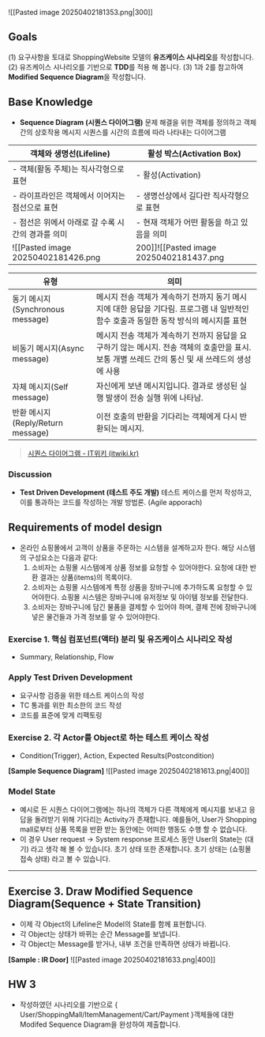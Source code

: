 ![[Pasted image 20250402181353.png|300]]

## Goals
(1) 요구사항을 토대로 ShoppingWebsite 모델의 **유즈케이스 시나리오**를 작성합니다.
(2) 유즈케이스 시나리오를 기반으로 **TDD**를 적용 해 봅니다.
(3) 1과 2를 참고하여 **Modified Sequence Diagram**을 작성합니다.
## Base Knowledge
- **Sequence Diagram (시퀀스 다이어그램)** 문제 해결을 위한 객체를 정의하고 객체간의 상호작용 메시지 시퀀스를 시간의 흐름에 따라 나타내는 다이어그램

| **객체와 생명선(Lifeline)**         | **활성 박스(Activation Box)** |
| ----------------------------- | ------------------------- |
| - 객체(활동 주체)는 직사각형으로 표현        | - 활성(Activation)          |
| - 라이프라인은 객체에서 이어지는 점선으로 표현    | - 생명선상에서 길다란 직사각형으로 표현    |
| - 점선은 위에서 아래로 갈 수록 시간의 경과를 의미 | - 현재 객체가 어떤 활동을 하고 있음을 의미 |
![[Pasted image 20250402181426.png|200]]![[Pasted image 20250402181437.png|200]]

| **유형**                       | **의미**                                                                              |
| ---------------------------- | ----------------------------------------------------------------------------------- |
| 동기 메시지(Synchronous message)  | 메시지 전송 객체가 계속하기 전까지 동기 메시지에 대한 응답을 기다림. 프로그램 내 일반적인 함수 호출과 동일한 동작 방식의 메시지를 표현       |
| 비동기 메시지(Async message)       | 메시지 전송 객체가 계속하기 전까지 응답을 요구하기 않는 메시지. 전송 객체의 호출만을 표시.보통 개별 쓰레드 간의 통신 및 새 쓰레드의 생성에 사용 |
| 자체 메시지(Self message)         | 자신에게 보낸 메시지입니다. 결과로 생성된 실행 발생이 전송 실행 위에 나타남.                                        |
| 반환 메시지(Reply/Return message) | 이전 호출의 반환을 기다리는 객체에게 다시 반환되는 메시지.                                                   |

> [시퀀스 다이어그램 - IT위키 (itwiki.kr)](https://itwiki.kr/w/%EC%8B%9C%ED%80%80%EC%8A%A4_%EB%8B%A4%EC%9D%B4%EC%96%B4%EA%B7%B8%EB%9E%A8)

### Discussion

- **Test Driven Development (테스트 주도 개발)** 테스트 케이스를 먼저 작성하고, 이를 통과하는 코드를 작성하는 개발 방법론. (Agile apporach)

## Requirements of model design

- 온라인 쇼핑몰에서 고객이 상품을 주문하는 시스템을 설계하고자 한다. 해당 시스템의 구성요소는 다음과 같다:
    1. 소비자는 쇼핑몰 시스템에게 상품 정보를 요청할 수 있어야한다. 요청에 대한 반환 결과는 상품(items)의 목록이다.
    2. 소비자는 쇼핑몰 시스템에게 특정 상품을 장바구니에 추가하도록 요청할 수 있어야한다. 쇼핑몰 시스템은 장바구니에 유저정보 및 아이템 정보를 전달한다.
    3. 소비자는 장바구니에 담긴 물품을 결제할 수 있어야 하며, 결제 전에 장바구니에 넣은 물건들과 가격 정보를 알 수 있어야한다.

### Exercise 1. 핵심 컴포넌트(액터) 분리 및 유즈케이스 시나리오 작성

- Summary, Relationship, Flow

### Apply Test Driven Development

- 요구사항 검증을 위한 테스트 케이스의 작성
- TC 통과를 위한 최소한의 코드 작성
- 코드를 표준에 맞게 리팩토링

### Exercise 2. 각 Actor를 Object로 하는 테스트 케이스 작성

- Condition(Trigger), Action, Expected Results(Postcondition)

**[Sample Sequence Diagram]**
![[Pasted image 20250402181613.png|400]]

### Model State

- 예시로 든 시퀀스 다이어그램에는 하나의 객체가 다른 객체에게 메시지를 보내고 응답을 돌려받기 위해 기다리는 Activity가 존재합니다. 예를들어, User가 Shopping mall로부터 상품 목록을 반환 받는 동안에는 어떠한 행동도 수행 할 수 없습니다.
- 이 경우 User request → System response 프로세스 동안 User의 State는 (대기) 라고 생각 해 볼 수 있습니다. 초기 상태 또한 존재합니다. 초기 상태는 (쇼핑몰 접속 상태) 라고 볼 수 있습니다.

---

## Exercise 3. Draw Modified Sequence Diagram(Sequence + State Transition)

- 이제 각 Object의 Lifeline은 Model의 State를 함께 표현합니다.
- 각 Object는 상태가 바뀌는 순간 Message를 보냅니다.
- 각 Object는 Message를 받거나, 내부 조건을 만족하면 상태가 바뀝니다.

**[Sample : IR Door]**
![[Pasted image 20250402181633.png|400]]
## HW 3

- 작성하였던 시나리오를 기반으로 { User/ShoppingMall/ItemManagement/Cart/Payment }객체들에 대한 Modifed Sequence Diagram을 완성하여 제출합니다.